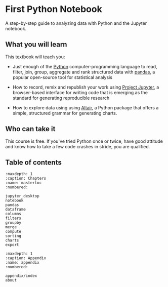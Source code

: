```{include} _templates/nav.html
```

# First Python Notebook

A step-by-step guide to analyzing data with Python and the Jupyter notebook.

## What you will learn

This textbook will teach you:

* Just enough of the [Python](https://www.python.org/) computer-programming language to read, filter, join, group, aggregate and rank structured data with [pandas](http://pandas.pydata.org/), a popular open-source tool for statistical analysis

* How to record, remix and republish your work using [Project Jupyter](http://jupyter.org/), a browser-based interface for writing code that is emerging as the standard for generating reproducible research

* How to explore data using using [Altair](https://altair-viz.github.io/), a Python package that offers a simple, structured grammar for generating charts.

## Who can take it

This course is free. If you've tried Python once or twice, have good attitude and know how to take a few code crashes in stride, you are qualified.

## Table of contents

```{toctree}
:maxdepth: 1
:caption: Chapters
:name: mastertoc
:numbered:

jupyter_desktop
notebook
pandas
dataframe
columns
filters
groupby
merge
compute
sorting
charts
export
```

```{toctree}
:maxdepth: 1
:caption: Appendix
:name: appendix
:numbered:

appendix/index
about
```

